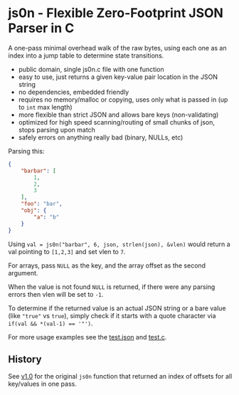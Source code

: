 # js0n - Flexible Zero-Footprint JSON Parser in C

A one-pass minimal overhead walk of the raw bytes, using each one as an index into a jump table to determine state transitions.

* public domain, single js0n.c file with one function
* easy to use, just returns a given key-value pair location in the JSON string
* no dependencies, embedded friendly
* requires no memory/malloc or copying, uses only what is passed in (up to `int` max length)
* more flexible than strict JSON and allows bare keys (non-validating)
* optimized for high speed scanning/routing of small chunks of json, stops parsing upon match
* safely errors on anything really bad (binary, NULLs, etc)

Parsing this:

````json
{
    "barbar": [
        1,
        2,
        3
    ],
    "foo": "bar",
    "obj": {
        "a": "b"
    }
}

````

Using `val = js0n("barbar", 6, json, strlen(json), &vlen)` would return a val pointing to `[1,2,3]` and set vlen to `7`.

For arrays, pass `NULL` as the key, and the array offset as the second argument.

When the value is not found `NULL` is returned, if there were any parsing errors then vlen will be set to `-1`.

To determine if the returned value is an actual JSON string or a bare value (like `"true"` vs `true`), simply check if it starts with a quote character via `if(val && *(val-1) == '"')`.

For more usage examples see the [test.json](test/test.json) and [test.c](test/test.c).

## History

See [v1.0](https://github.com/quartzjer/js0n/tree/v1.0) for the original `js0n` function that returned an index of offsets for all key/values in one pass.
